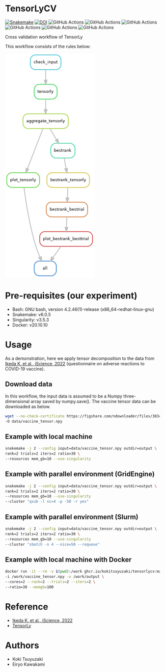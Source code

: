 # TensorLyCV

[![Snakemake](https://img.shields.io/badge/snakemake-≥6.0.5-brightgreen.svg)](https://snakemake.github.io)
[![DOI](https://zenodo.org/badge/135140554.svg)](https://zenodo.org/badge/latestdoi/135140554)
![GitHub Actions](https://github.com/kokitsuyuzaki/TensorLyCV/actions/workflows/build_test_push.yml/badge.svg)
![GitHub Actions](https://github.com/kokitsuyuzaki/TensorLyCV/actions/workflows/dockerrun1.yml/badge.svg)
![GitHub Actions](https://github.com/kokitsuyuzaki/TensorLyCV/actions/workflows/dockerrun2.yml/badge.svg)
![GitHub Actions](https://github.com/kokitsuyuzaki/TensorLyCV/actions/workflows/dockerrun3.yml/badge.svg)
![GitHub Actions](https://github.com/kokitsuyuzaki/TensorLyCV/actions/workflows/tensorlycv.yml/badge.svg)
![GitHub Actions](https://github.com/kokitsuyuzaki/TensorLyCV/actions/workflows/release-please.yml/badge.svg)

Cross validation workflow of TensorLy

This workflow consists of the rules below:

![](https://github.com/kokitsuyuzaki/TensorLyCV/blob/main/plot/dag.png?raw=true)

# Pre-requisites (our experiment)
- Bash: GNU bash, version 4.2.46(1)-release (x86_64-redhat-linux-gnu)
- Snakemake: v6.0.5
- Singularity: v3.5.3
- Docker: v20.10.10

# Usage

As a demonstration, here we apply tensor decomposition to the data from [Ikeda K. et al., iScience, 2022](https://www.sciencedirect.com/science/article/pii/S2589004222015097) (questionnaire on adverse reactions to COVID-19 vaccine).

## Download data

In this workflow, the input data is assumed to be a Numpy three-dimensional array saved by numpy.save().
The vaccine tensor data can be downloaded as below.

```bash
wget --no-check-certificate https://figshare.com/ndownloader/files/38344040 \
-O data/vaccine_tensor.npy
```

## Example with local machine

```bash
snakemake -j 2 --config input=data/vaccine_tensor.npy outdir=output \
rank=2 trials=2 iters=2 ratio=30 \
--resources mem_gb=10 --use-singularity
```

## Example with parallel environment (GridEngine)

```bash
snakemake -j 2 --config input=data/vaccine_tensor.npy outdir=output \
rank=2 trials=2 iters=2 ratio=30 \
--resources mem_gb=10 --use-singularity
--cluster "qsub -l nc=4 -p -50 -r yes"
```

## Example with parallel environment (Slurm)

```bash
snakemake -j 2 --config input=data/vaccine_tensor.npy outdir=output \
rank=2 trials=2 iters=2 ratio=30 \
--resources mem_gb=10 --use-singularity
--cluster "sbatch -n 4 --nice=50 --requeue"
```

## Example with local machine with Docker

```bash
docker run -it --rm -v $(pwd):/work ghcr.io/kokitsuyuzaki/tensorlycv:main \
-i /work/vaccine_tensor.npy -o /work/output \
--cores=2 --rank=2 --trials=2 --iters=2 \
--ratio=30 --memgb=100
```

# Reference
- [Ikeda K. et al., iScience, 2022](https://www.sciencedirect.com/science/article/pii/S2589004222015097)
- [TensorLy](http://tensorly.org/stable/index.html)

# Authors
- Koki Tsuyuzaki
- Eiryo Kawakami